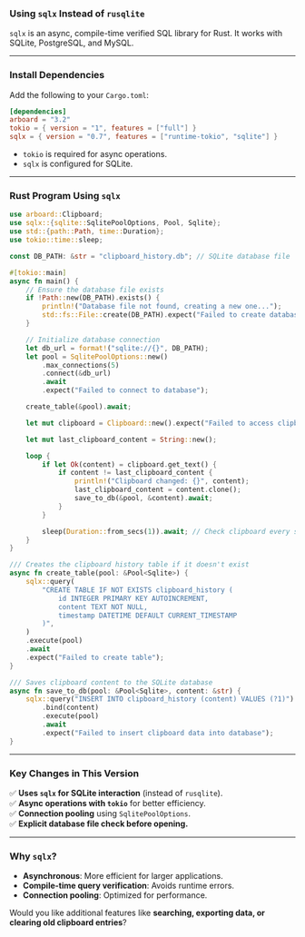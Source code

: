 ### **Using `sqlx` Instead of `rusqlite`**  
`sqlx` is an async, compile-time verified SQL library for Rust. It works with SQLite, PostgreSQL, and MySQL.

---

### **Install Dependencies**
Add the following to your `Cargo.toml`:
```toml
[dependencies]
arboard = "3.2"
tokio = { version = "1", features = ["full"] }
sqlx = { version = "0.7", features = ["runtime-tokio", "sqlite"] }
```
- `tokio` is required for async operations.
- `sqlx` is configured for SQLite.

---

### **Rust Program Using `sqlx`**
```rust
use arboard::Clipboard;
use sqlx::{sqlite::SqlitePoolOptions, Pool, Sqlite};
use std::{path::Path, time::Duration};
use tokio::time::sleep;

const DB_PATH: &str = "clipboard_history.db"; // SQLite database file

#[tokio::main]
async fn main() {
    // Ensure the database file exists
    if !Path::new(DB_PATH).exists() {
        println!("Database file not found, creating a new one...");
        std::fs::File::create(DB_PATH).expect("Failed to create database file");
    }

    // Initialize database connection
    let db_url = format!("sqlite://{}", DB_PATH);
    let pool = SqlitePoolOptions::new()
        .max_connections(5)
        .connect(&db_url)
        .await
        .expect("Failed to connect to database");

    create_table(&pool).await;

    let mut clipboard = Clipboard::new().expect("Failed to access clipboard");

    let mut last_clipboard_content = String::new();

    loop {
        if let Ok(content) = clipboard.get_text() {
            if content != last_clipboard_content {
                println!("Clipboard changed: {}", content);
                last_clipboard_content = content.clone();
                save_to_db(&pool, &content).await;
            }
        }

        sleep(Duration::from_secs(1)).await; // Check clipboard every second
    }
}

/// Creates the clipboard history table if it doesn't exist
async fn create_table(pool: &Pool<Sqlite>) {
    sqlx::query(
        "CREATE TABLE IF NOT EXISTS clipboard_history (
            id INTEGER PRIMARY KEY AUTOINCREMENT,
            content TEXT NOT NULL,
            timestamp DATETIME DEFAULT CURRENT_TIMESTAMP
        )",
    )
    .execute(pool)
    .await
    .expect("Failed to create table");
}

/// Saves clipboard content to the SQLite database
async fn save_to_db(pool: &Pool<Sqlite>, content: &str) {
    sqlx::query("INSERT INTO clipboard_history (content) VALUES (?1)")
        .bind(content)
        .execute(pool)
        .await
        .expect("Failed to insert clipboard data into database");
}
```

---

### **Key Changes in This Version**
✅ **Uses `sqlx` for SQLite interaction** (instead of `rusqlite`).  
✅ **Async operations with `tokio`** for better efficiency.  
✅ **Connection pooling** using `SqlitePoolOptions`.  
✅ **Explicit database file check before opening.**  

---

### **Why `sqlx`?**
- **Asynchronous**: More efficient for larger applications.
- **Compile-time query verification**: Avoids runtime errors.
- **Connection pooling**: Optimized for performance.

Would you like additional features like **searching, exporting data, or clearing old clipboard entries**?
